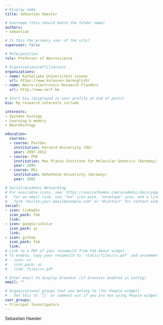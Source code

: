 ```yaml
---
# Display name
title: Sebastian Haesler

# Username (this should match the folder name)
authors:
- sebastian

# Is this the primary user of the site?
superuser: false

# Role/position
role: Professor of Neuroscience

# Organizations/Affiliations
organizations:
- name: Katholieke Universiteit Leuven
  url: https://www.kuleuven.be/english/
- name: Neuro-electronics Research Flanders
  url: http://www.nerf.be

# Short bio (displayed in user profile at end of posts)
bio: My research interests include 

interests:
- Systems biology
- Learning & memory
- Neurobiology

education:
  courses:
  - course: Postdoc
    institution: Harvard University (US)
    year: 2007-2012
  - course: PhD 
    institution: Max Planck Institute for Molecular Genetics (Germany) 
    year: 2006
  - course: MSc 
    institution: Hohenheim University (Germany)
    year: 2001

# Social/Academic Networking
# For available icons, see: https://sourcethemes.com/academic/docs/page-builder/#icons
#   For an email link, use "fas" icon pack, "envelope" icon, and a link in the
#   form "mailto:your-email@example.com" or "#contact" for contact widget.
social:
- icon: linkedin
  icon_pack: fab
  link: 
- icon: google-scholar
  icon_pack: ai
  link: 
- icon: github
  icon_pack: fab
  link: 
# Link to a PDF of your resume/CV from the About widget.
# To enable, copy your resume/CV to `static/files/cv.pdf` and uncomment the lines below.
# - icon: cv
#   icon_pack: ai
#   link: files/cv.pdf

# Enter email to display Gravatar (if Gravatar enabled in Config)
email: ""

# Organizational groups that you belong to (for People widget)
#   Set this to `[]` or comment out if you are not using People widget.
user_groups:
- Principal Investigators
---
```

Sebastian Haesler